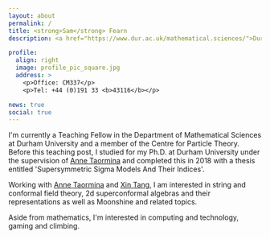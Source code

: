 ```yaml
---
layout: about
permalink: /
title: <strong>Sam</strong> Fearn
description: <a href="https://www.dur.ac.uk/mathematical.sciences/">Durham Mathematics Department.</a><br><a href="https://www.dur.ac.uk/cpt/">Centre for Particle Theory.</a>

profile:
  align: right
  image: profile_pic_square.jpg
  address: >
    <p>Office: CM337</p>
    <p>Tel: +44 (0)191 33 <b>43116</b></p>

news: true
social: true
---
```

I'm currently a Teaching Fellow in the Department of Mathematical Sciences at Durham University and a member of the Centre for Particle Theory. Before this teaching post, I studied for my Ph.D. at Durham University under the supervision of [Anne Taormina] and completed this in 2018 with a thesis entitled 'Supersymmetric Sigma Models And Their Indices'.

Working with [Anne Taormina] and [Xin Tang], I am interested in string and conformal field theory, 2d superconformal algebras and their representations as well as Moonshine and related topics.

Aside from mathematics, I'm interested in computing and technology, gaming and climbing.

[Anne Taormina]:https://www.dur.ac.uk/mathematical.sciences/people/profile/?id=1632
[Xin Tang]:https://www.dur.ac.uk/mathematical.sciences/people/profile/?id=12357
